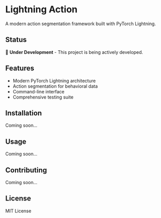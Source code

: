 # Lightning Action

A modern action segmentation framework built with PyTorch Lightning.

## Status

🚧 **Under Development** - This project is being actively developed.

## Features

- Modern PyTorch Lightning architecture
- Action segmentation for behavioral data
- Command-line interface
- Comprehensive testing suite

## Installation

Coming soon...

## Usage

Coming soon...

## Contributing

Coming soon...

## License

MIT License